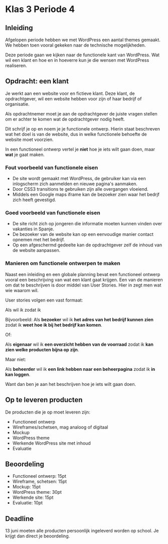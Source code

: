 # Klas 3 Periode 4

## Inleiding
Afgelopen periode hebben we met WordPress een aantal themes gemaakt. We hebben toen vooral gekeken naar de technische mogelijkheden.

Deze periode gaan we kijken naar de functionele kant van WordPress. Wat wil een klant en hoe en in hoeverre kun je die wensen met WordPress realiseren.

## Opdracht: een klant
Je werkt aan een website voor en fictieve klant. Deze klant, de opdrachtgever, wil een website hebben voor zijn of haar bedrijf of organisatie.

Als opdrachtnemer moet je aan de opdrachtgever de juiste vragen stellen om er achter te komen wat de opdrachtgever nodig heeft.

Dit schrijf je op en noem je je functionele ontwerp. Hierin staat beschreven wat het doel is van de website, dus in welke functionele behoefte de website moet voorzien.

In een functioneel ontwerp vertel je **niet** hoe je iets wilt gaan doen, maar **wat** je gaat maken.

### Fout voorbeeld van functionele eisen
- De site wordt gemaakt met WordPress, de gebruiker kan via een inlogscherm zich aanmelden en nieuwe pagina's aanmaken.
- Door CSS3 transitions te gebruiken zijn alle overgangen vloeiend.
- Middels een Google maps iframe kan de bezoeker zien waar het bedrjf zich heeft gevestigd.

### Goed voorbeeld van functionele eisen
- De site richt zich op jongeren die informatie moeten kunnen vinden over vakanties in Spanje.
- De bezoeker van de website kan op een eenvoudige manier contact opnemen met het bedrijf.
- Op een afgeschermd gedeelte kan de opdrachtgever zelf de inhoud van de website aanpassen.

### Manieren om functionele ontwerpen te maken
Naast een inleiding en een globale planning bevat een functioneel ontwerp vooral een beschrijving van wat een klant gaat krijgen. Een van de manieren om dat te beschrijven is door middel van User Stories. Hier in zegt men wat wie waarom wil.

User stories volgen een vast formaat:

Als <rol> wil ik <wat> zodat ik <meerwaarde>

Bijvoorbeeld:
Als **bezoeker** wil ik **het adres van het bedrijf kunnen zien** zodat ik **weet hoe ik bij het bedrijf kan komen**.

Of:

Als **eigenaar** wil ik **een overzicht hebben van de voorraad** zodat ik **kan zien welke producten bijna op zijn**.

Maar niet:

Als **beheerder** wil ik **een link hebben naar een beheerpagina** zodat ik **in kan loggen**.

Want dan ben je aan het beschrijven hoe je iets wilt gaan doen.

## Op te leveren producten
De producten die je op moet leveren zijn:
* Functioneel ontwerp
* Wireframes/schetsen, mag analoog of digitaal
* Mockup
* WordPress theme
* Werkende WordPress site met inhoud
* Evaluatie

## Beoordeling
* Functioneel ontwerp: 15pt
* Wireframe, schetsen: 15pt
* Mockup: 15pt
* WordPress theme: 30pt
* Werkende site: 15pt
* Evaluatie: 10pt

## Deadline
13 juni moeten alle producten persoonlijk ingeleverd worden op school. Je krijgt dan direct je beoordeling.
